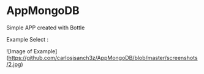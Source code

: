 # AppMongoDB
Simple APP created with Bottle

Example Select : 

![Image of Example]
(https://github.com/carlosjsanch3z/AppMongoDB/blob/master/screenshots/2.jpg)
